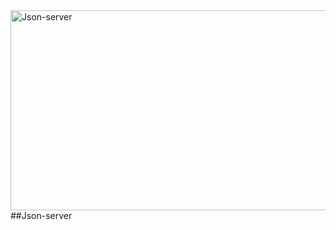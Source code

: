 <img src="https://socialify.git.ci/alungilembuthuma/Json-server/image?language=1&owner=1&name=1&stargazers=1&theme=Light" alt="Json-server" width="640" height="320" />
##Json-server
